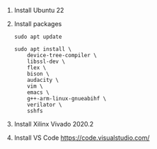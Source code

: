 1. Install Ubuntu 22

1. Install packages
    ```
    sudo apt update

    sudo apt install \
        device-tree-compiler \
        libssl-dev \
        flex \
        bison \
        audacity \
        vim \
        emacs \
        g++-arm-linux-gnueabihf \
        verilator \
        sshfs
    ```

1. Install Xilinx Vivado 2020.2

1. Install VS Code <https://code.visualstudio.com/>



